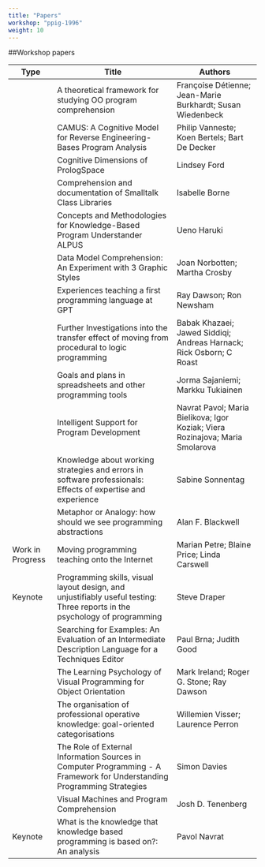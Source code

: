 ```yaml
---
title: "Papers"
workshop: "ppig-1996"
weight: 10
---
```


##Workshop papers


|Type|Title|Authors|
|--- |--- |--- |
||A theoretical framework for studying OO program comprehension|Françoise  Détienne; Jean-Marie  Burkhardt; Susan  Wiedenbeck|
||CAMUS: A Cognitive Model for Reverse Engineering-Bases Program Analysis|Philip  Vanneste; Koen  Bertels; Bart  De Decker|
||Cognitive Dimensions of PrologSpace|Lindsey  Ford|
||Comprehension and documentation of Smalltalk Class Libraries|Isabelle  Borne|
||Concepts and Methodologies for Knowledge-Based Program Understander ALPUS|Ueno  Haruki|
||Data Model Comprehension: An Experiment with 3 Graphic Styles|Joan  Norbotten; Martha  Crosby|
||Experiences teaching a first programming language at GPT|Ray  Dawson; Ron  Newsham|
||Further Investigations into the transfer effect of moving from procedural to logic programming|Babak  Khazaei; Jawed  Siddiqi; Andreas  Harnack; Rick  Osborn; C  Roast|
||Goals and plans in spreadsheets and other programming tools|Jorma  Sajaniemi; Markku  Tukiainen|
||Intelligent Support for Program Development|Navrat  Pavol; Maria  Bielikova; Igor  Koziak; Viera  Rozinajova; Maria  Smolarova|
||Knowledge about working strategies and errors in software professionals: Effects of expertise and experience|Sabine  Sonnentag|
||Metaphor or Analogy: how should we see programming abstractions|Alan F. Blackwell|
|Work in Progress|Moving programming teaching onto the Internet|Marian  Petre; Blaine  Price; Linda  Carswell|
|Keynote|Programming skills, visual layout design, and unjustifiably useful testing: Three reports in the psychology of programming|Steve  Draper|
||Searching for Examples: An Evaluation of an Intermediate Description Language for a Techniques Editor|Paul  Brna; Judith  Good|
||The Learning Psychology of Visual Programming for Object Orientation|Mark  Ireland; Roger G. Stone; Ray  Dawson|
||The organisation of professional operative knowledge: goal-oriented categorisations|Willemien  Visser; Laurence  Perron|
||The Role of External Information Sources in Computer Programming - A Framework for Understanding Programming Strategies|Simon  Davies|
||Visual Machines and Program Comprehension|Josh D. Tenenberg|
|Keynote|What is the knowledge that knowledge based programming is based on?: An analysis|Pavol  Navrat|
